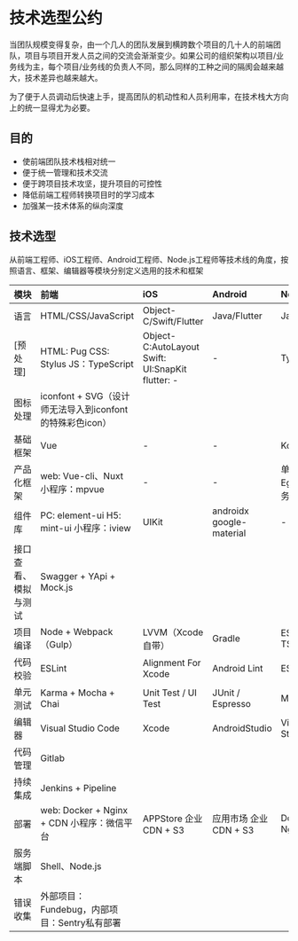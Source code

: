# 技术选型公约

当团队规模变得复杂，由一个几人的团队发展到横跨数个项目的几十人的前端团队，项目与项目开发人员之间的交流会渐渐变少。如果公司的组织架构以项目/业务线为主，每个项目/业务线的负责人不同，那么同样的工种之间的隔阂会越来越大，技术差异也越来越大。

为了便于人员调动后快速上手，提高团队的机动性和人员利用率，在技术栈大方向上的统一显得尤为必要。

## 目的

* 使前端团队技术栈相对统一
* 便于统一管理和技术交流
* 便于跨项目技术攻坚，提升项目的可控性
* 降低前端工程师转换项目时的学习成本
* 加强某一技术体系的纵向深度

## 技术选型

从前端工程师、iOS工程师、Android工程师、Node.js工程师等技术线的角度，按照语言、框架、编辑器等模块分别定义选用的技术和框架

| 模块 | 前端 | iOS | Android | Node |
| :--- | :--- | :--- | :--- | :--- |
| 语言 | HTML/CSS/JavaScript | Object-C/Swift/Flutter | Java/Flutter | JavaScript |
| \[预处理\] |  HTML: Pug CSS: Stylus JS：TypeScript | Object-C:AutoLayout Swift: UI:SnapKit flutter: - | - | TypeScript |
| 图标处理 | iconfont + SVG（设计师无法导入到iconfont的特殊彩色icon） |  |  |  |
| 基础框架 | Vue | - | - | Koa/Express |
| 产品化框架 | web: Vue-cli、Nuxt 小程序：mpvue | - | - | 单项目：Egg.js 微服务：Nest.js |
| 组件库 | PC: element-ui H5: mint-ui 小程序：iview | UIKit | androidx google-material | - |
| 接口查看、模拟与测试 | Swagger + YApi + Mock.js |  |  |  |
| 项目编译 | Node + Webpack（Gulp） | LVVM（Xcode 自带） | Gradle | ES6: Babel TS: TSC |
| 代码校验 | ESLint | Alignment For Xcode | Android Lint | ESLint |
| 单元测试 | Karma + Mocha + Chai | Unit Test / UI Test | JUnit / Espresso | Mocha |
| 编辑器 | Visual Studio Code | Xcode | AndroidStudio | Visual Studio Code |
| 代码管理 | Gitlab |  |  |  |
| 持续集成 | Jenkins + Pipeline |  |  |  |
| 部署 | web: Docker + Nginx + CDN 小程序：微信平台 | APPStore 企业CDN + S3 | 应用市场 企业CDN + S3 | Docker + Nginx |
| 服务端脚本 | Shell、Node.js |  |  |  |
| 错误收集 | 外部项目：Fundebug，内部项目：Sentry私有部署 |  |  |  |

